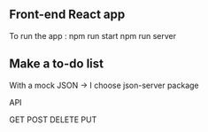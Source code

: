 ## Front-end React app

To run the app :
npm run start
npm run server

## Make a to-do list

With a mock JSON
-> I choose json-server package

API

GET
POST
DELETE
PUT
